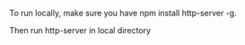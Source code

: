 To run locally, make sure you have npm install http-server -g.


Then run http-server in local directory
